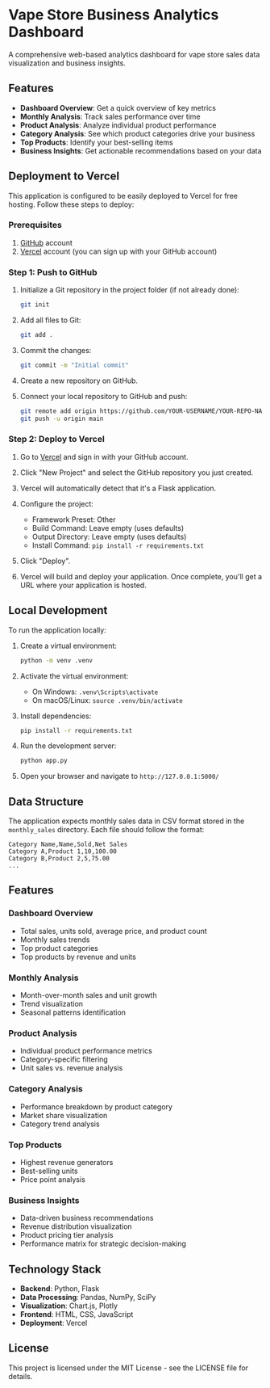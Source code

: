 # Vape Store Business Analytics Dashboard

A comprehensive web-based analytics dashboard for vape store sales data visualization and business insights.

## Features

- **Dashboard Overview**: Get a quick overview of key metrics
- **Monthly Analysis**: Track sales performance over time
- **Product Analysis**: Analyze individual product performance
- **Category Analysis**: See which product categories drive your business
- **Top Products**: Identify your best-selling items
- **Business Insights**: Get actionable recommendations based on your data

## Deployment to Vercel

This application is configured to be easily deployed to Vercel for free hosting. Follow these steps to deploy:

### Prerequisites

1. [GitHub](https://github.com/) account
2. [Vercel](https://vercel.com/) account (you can sign up with your GitHub account)

### Step 1: Push to GitHub

1. Initialize a Git repository in the project folder (if not already done):
   ```bash
   git init
   ```

2. Add all files to Git:
   ```bash
   git add .
   ```

3. Commit the changes:
   ```bash
   git commit -m "Initial commit"
   ```

4. Create a new repository on GitHub.

5. Connect your local repository to GitHub and push:
   ```bash
   git remote add origin https://github.com/YOUR-USERNAME/YOUR-REPO-NAME.git
   git push -u origin main
   ```

### Step 2: Deploy to Vercel

1. Go to [Vercel](https://vercel.com/) and sign in with your GitHub account.

2. Click "New Project" and select the GitHub repository you just created.

3. Vercel will automatically detect that it's a Flask application.

4. Configure the project:
   - Framework Preset: Other
   - Build Command: Leave empty (uses defaults)
   - Output Directory: Leave empty (uses defaults)
   - Install Command: `pip install -r requirements.txt`

5. Click "Deploy".

6. Vercel will build and deploy your application. Once complete, you'll get a URL where your application is hosted.

## Local Development

To run the application locally:

1. Create a virtual environment:
   ```bash
   python -m venv .venv
   ```

2. Activate the virtual environment:
   - On Windows: `.venv\Scripts\activate`
   - On macOS/Linux: `source .venv/bin/activate`

3. Install dependencies:
   ```bash
   pip install -r requirements.txt
   ```

4. Run the development server:
   ```bash
   python app.py
   ```

5. Open your browser and navigate to `http://127.0.0.1:5000/`

## Data Structure

The application expects monthly sales data in CSV format stored in the `monthly_sales` directory. Each file should follow the format:

```
Category Name,Name,Sold,Net Sales
Category A,Product 1,10,100.00
Category B,Product 2,5,75.00
...
```

## Features

### Dashboard Overview
- Total sales, units sold, average price, and product count
- Monthly sales trends
- Top product categories
- Top products by revenue and units

### Monthly Analysis
- Month-over-month sales and unit growth
- Trend visualization
- Seasonal patterns identification

### Product Analysis
- Individual product performance metrics
- Category-specific filtering
- Unit sales vs. revenue analysis

### Category Analysis
- Performance breakdown by product category
- Market share visualization
- Category trend analysis

### Top Products
- Highest revenue generators
- Best-selling units
- Price point analysis

### Business Insights
- Data-driven business recommendations
- Revenue distribution visualization
- Product pricing tier analysis
- Performance matrix for strategic decision-making

## Technology Stack

- **Backend**: Python, Flask
- **Data Processing**: Pandas, NumPy, SciPy
- **Visualization**: Chart.js, Plotly
- **Frontend**: HTML, CSS, JavaScript
- **Deployment**: Vercel

## License

This project is licensed under the MIT License - see the LICENSE file for details.

